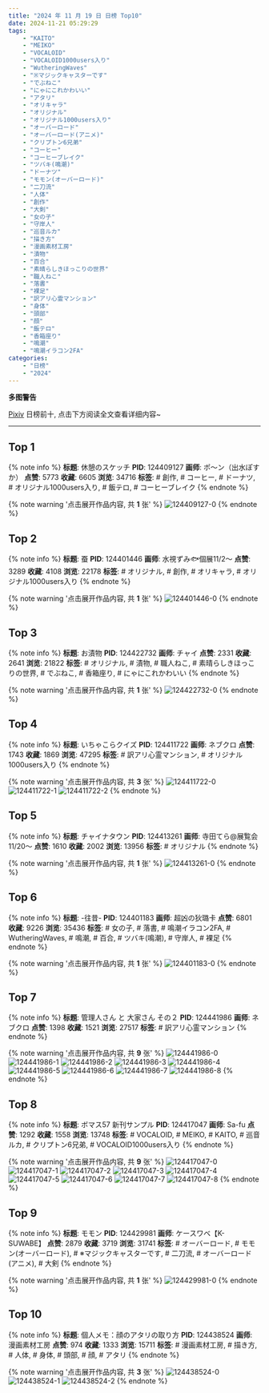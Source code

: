 ```yaml
---
title: "2024 年 11 月 19 日 日榜 Top10"
date: 2024-11-21 05:29:29
tags:
    - "KAITO"
    - "MEIKO"
    - "VOCALOID"
    - "VOCALOID1000users入り"
    - "WutheringWaves"
    - "※マジックキャスターです"
    - "でぶねこ"
    - "にゃにこれかわいい"
    - "アタリ"
    - "オリキャラ"
    - "オリジナル"
    - "オリジナル1000users入り"
    - "オーバーロード"
    - "オーバーロード(アニメ)"
    - "クリプトン6兄弟"
    - "コーヒー"
    - "コーヒーブレイク"
    - "ツバキ(鳴潮)"
    - "ドーナツ"
    - "モモン(オーバーロード)"
    - "二刀流"
    - "人体"
    - "創作"
    - "大剣"
    - "女の子"
    - "守岸人"
    - "巡音ルカ"
    - "描き方"
    - "漫画素材工房"
    - "漬物"
    - "百合"
    - "素晴らしきほっこりの世界"
    - "職人ねこ"
    - "落書"
    - "裸足"
    - "訳アリ心霊マンション"
    - "身体"
    - "頭部"
    - "顔"
    - "飯テロ"
    - "香箱座り"
    - "鳴潮"
    - "鳴潮イラコン2FA"
categories:
    - "日榜"
    - "2024"
---
```


<i class="fa fa-triangle-exclamation"></i>**多图警告**<i class="fa fa-triangle-exclamation"></i>

[Pixiv](https://www.pixiv.net/) 日榜前十, 点击下方阅读全文查看详细内容~

<!-- more -->

---

## Top 1

{% note info %}
**标题**: 休憩のスケッチ
**PID**: 124409127 **画师**: ポ～ン（出水ぽすか）
**点赞**: 5773 **收藏**: 6605 **浏览**: 34716
**标签**: # 創作, # コーヒー, # ドーナツ, # オリジナル1000users入り, # 飯テロ, # コーヒーブレイク
{% endnote %}

{% note warning '点击展开作品内容, 共 **1** 张' %}
![124409127-0](https://i.pixiv.re/img-original/img/2024/11/18/07/30/02/124409127_p0.jpg)
{% endnote %}

## Top 2

{% note info %}
**标题**: 蚕
**PID**: 124401446 **画师**: 水視ずみ🐟個展11/2〜
**点赞**: 3289 **收藏**: 4108 **浏览**: 22178
**标签**: # オリジナル, # 創作, # オリキャラ, # オリジナル1000users入り
{% endnote %}

{% note warning '点击展开作品内容, 共 **1** 张' %}
![124401446-0](https://i.pixiv.re/img-original/img/2024/11/18/00/02/17/124401446_p0.png)
{% endnote %}

## Top 3

{% note info %}
**标题**: お漬物
**PID**: 124422732 **画师**: チャイ
**点赞**: 2331 **收藏**: 2641 **浏览**: 21822
**标签**: # オリジナル, # 漬物, # 職人ねこ, # 素晴らしきほっこりの世界, # でぶねこ, # 香箱座り, # にゃにこれかわいい
{% endnote %}

{% note warning '点击展开作品内容, 共 **1** 张' %}
![124422732-0](https://i.pixiv.re/img-original/img/2024/11/18/20/30/01/124422732_p0.png)
{% endnote %}

## Top 4

{% note info %}
**标题**: いちゃこらクイズ
**PID**: 124411722 **画师**: ネブクロ
**点赞**: 1743 **收藏**: 1869 **浏览**: 47295
**标签**: # 訳アリ心霊マンション, # オリジナル1000users入り
{% endnote %}

{% note warning '点击展开作品内容, 共 **3** 张' %}
![124411722-0](https://i.pixiv.re/img-original/img/2024/11/18/11/00/05/124411722_p0.jpg)
![124411722-1](https://i.pixiv.re/img-original/img/2024/11/18/11/00/05/124411722_p1.jpg)
![124411722-2](https://i.pixiv.re/img-original/img/2024/11/18/11/00/05/124411722_p2.jpg)
{% endnote %}

## Top 5

{% note info %}
**标题**: チャイナタウン
**PID**: 124413261 **画师**: 寺田てら@展覧会11/20〜
**点赞**: 1610 **收藏**: 2002 **浏览**: 13956
**标签**: # オリジナル
{% endnote %}

{% note warning '点击展开作品内容, 共 **1** 张' %}
![124413261-0](https://i.pixiv.re/img-original/img/2024/11/18/12/40/09/124413261_p0.jpg)
{% endnote %}

## Top 6

{% note info %}
**标题**: -往昔-
**PID**: 124401183 **画师**: 超凶の狄璐卡
**点赞**: 6801 **收藏**: 9226 **浏览**: 35436
**标签**: # 女の子, # 落書, # 鳴潮イラコン2FA, # WutheringWaves, # 鳴潮, # 百合, # ツバキ(鳴潮), # 守岸人, # 裸足
{% endnote %}

{% note warning '点击展开作品内容, 共 **1** 张' %}
![124401183-0](https://i.pixiv.re/img-original/img/2024/11/18/00/00/18/124401183_p0.jpg)
{% endnote %}

## Top 7

{% note info %}
**标题**: 管理人さん と 大家さん その２
**PID**: 124441986 **画师**: ネブクロ
**点赞**: 1398 **收藏**: 1521 **浏览**: 27517
**标签**: # 訳アリ心霊マンション
{% endnote %}

{% note warning '点击展开作品内容, 共 **9** 张' %}
![124441986-0](https://i.pixiv.re/img-original/img/2024/11/19/13/19/39/124441986_p0.jpg)
![124441986-1](https://i.pixiv.re/img-original/img/2024/11/19/13/19/39/124441986_p1.jpg)
![124441986-2](https://i.pixiv.re/img-original/img/2024/11/19/13/19/39/124441986_p2.jpg)
![124441986-3](https://i.pixiv.re/img-original/img/2024/11/19/13/19/39/124441986_p3.jpg)
![124441986-4](https://i.pixiv.re/img-original/img/2024/11/19/13/19/39/124441986_p4.jpg)
![124441986-5](https://i.pixiv.re/img-original/img/2024/11/19/13/19/39/124441986_p5.jpg)
![124441986-6](https://i.pixiv.re/img-original/img/2024/11/19/13/19/39/124441986_p6.jpg)
![124441986-7](https://i.pixiv.re/img-original/img/2024/11/19/13/19/39/124441986_p7.jpg)
![124441986-8](https://i.pixiv.re/img-original/img/2024/11/19/13/19/39/124441986_p8.jpg)
{% endnote %}

## Top 8

{% note info %}
**标题**: ボマス57 新刊サンプル
**PID**: 124417047 **画师**: Sa-fu
**点赞**: 1292 **收藏**: 1558 **浏览**: 13748
**标签**: # VOCALOID, # MEIKO, # KAITO, # 巡音ルカ, # クリプトン6兄弟, # VOCALOID1000users入り
{% endnote %}

{% note warning '点击展开作品内容, 共 **9** 张' %}
![124417047-0](https://i.pixiv.re/img-original/img/2024/11/18/16/49/16/124417047_p0.jpg)
![124417047-1](https://i.pixiv.re/img-original/img/2024/11/18/16/49/16/124417047_p1.jpg)
![124417047-2](https://i.pixiv.re/img-original/img/2024/11/18/16/49/16/124417047_p2.jpg)
![124417047-3](https://i.pixiv.re/img-original/img/2024/11/18/16/49/16/124417047_p3.jpg)
![124417047-4](https://i.pixiv.re/img-original/img/2024/11/18/16/49/16/124417047_p4.jpg)
![124417047-5](https://i.pixiv.re/img-original/img/2024/11/18/16/49/16/124417047_p5.jpg)
![124417047-6](https://i.pixiv.re/img-original/img/2024/11/18/16/49/16/124417047_p6.jpg)
![124417047-7](https://i.pixiv.re/img-original/img/2024/11/18/16/49/16/124417047_p7.jpg)
![124417047-8](https://i.pixiv.re/img-original/img/2024/11/18/16/49/16/124417047_p8.jpg)
{% endnote %}

## Top 9

{% note info %}
**标题**: モモン
**PID**: 124429981 **画师**: ケースワベ【K-SUWABE】
**点赞**: 2879 **收藏**: 3719 **浏览**: 31741
**标签**: # オーバーロード, # モモン(オーバーロード), # ※マジックキャスターです, # 二刀流, # オーバーロード(アニメ), # 大剣
{% endnote %}

{% note warning '点击展开作品内容, 共 **1** 张' %}
![124429981-0](https://i.pixiv.re/img-original/img/2024/11/19/00/00/27/124429981_p0.jpg)
{% endnote %}

## Top 10

{% note info %}
**标题**: 個人メモ：顔のアタリの取り方
**PID**: 124438524 **画师**: 漫画素材工房
**点赞**: 974 **收藏**: 1333 **浏览**: 15711
**标签**: # 漫画素材工房, # 描き方, # 人体, # 身体, # 頭部, # 顔, # アタリ
{% endnote %}

{% note warning '点击展开作品内容, 共 **3** 张' %}
![124438524-0](https://i.pixiv.re/img-original/img/2024/11/19/09/22/12/124438524_p0.jpg)
![124438524-1](https://i.pixiv.re/img-original/img/2024/11/19/09/22/12/124438524_p1.jpg)
![124438524-2](https://i.pixiv.re/img-original/img/2024/11/19/09/22/12/124438524_p2.jpg)
{% endnote %}
